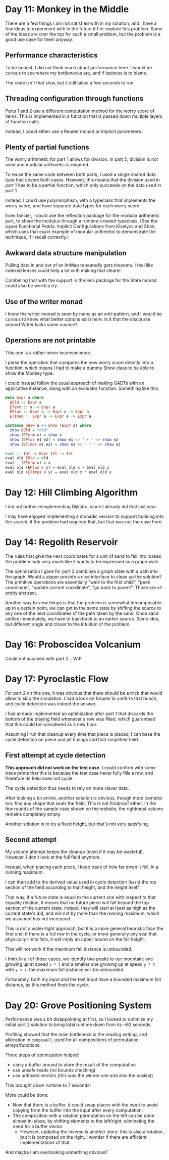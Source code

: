 # Day 11: Monkey in the Middle

There are a few things I am not satisfied with in my solution, and I have a few
ideas to experiment with in the future if I re-explore this problem. Some of
the ideas are over the top for such a small problem, but the problem is a good
use case for them anyway.

## Performance characteristics

To be honest, I did not think much about performance here. I would be curious
to see where my bottlenecks are, and if laziness is to blame.

The code isn't that slow, but it still takes a few seconds to run.

## Threading configuration through functions

Parts 1 and 2 use a different computation method for the worry score of items.
This is implemented in a function that is passed down multiple layers of
function calls.

Instead, I could either use a Reader monad or implicit parameters.

## Plenty of partial functions

The worry arithmetic for part 1 allows for division. In part 2, division is not
used and modular arithmetic is required.

To reuse the same code between both parts, I used a single shared data type
that covers both cases. However, this means that the division used in part 1
has to be a partial function, which only succeeds on the data used in part 1.

Instead, I could use polymorphism, with a typeclass that implements the worry
score, and have separate data types for each worry score.

Even fancier, I could use the reflection package for the modular arithmetic
part, to share the modulus through a runtime-created typeclass. (See the paper
Functional Pearls: Implicit Configurations from Kiselyov and Shan, which uses
that exact example of modular arithmetic to demonstrate the technique, if I
recall correctly.)

## Awkward data structure manipulation

Pulling data in and out of an IntMap repeatedly gets tiresome. I feel like
indexed lenses could help a lot with making that clearer.

Combining that with the support in the lens package for the State monad could
also be worth a try.

## Use of the writer monad

I know the writer monad is seen by many as an anti-pattern, and I would be
curious to know what better options exist here. Is it that the discourse around
Writer lacks some nuance?

## Operations are not printable

This one is a rather minor inconvenience.

I parse the operation that computes the new worry score directly into a
function, which means I had to make a dummy Show class to be able to show the
Monkey type.

I could instead follow the usual approach of making GADTs with an applicative
instance, along with an evaluator function. Something like this:

```haskell
data Expr a where
  EOld :: Expr a
  ETerm :: a -> Expr a
  EPlus :: Expr a -> Expr a -> Expr a
  ETimes :: Expr a -> Expr a -> Expr a

instance Show a => Show (Expr a) where
  show EOld = "old"
  show (ETerm x) = show x
  show (EPlus e1 e2) = show e1 <> " + " <> show e2
  show (ETimes e1 e2) = show e1 <> " * " <> show e2

eval :: Int -> Expr Int -> Int
eval old EOld = old
eval _ (ETerm x) = x
eval old (EPlus x y) = eval old x + eval old y
eval old (ETimes x y) = eval old x * eval old y
```

# Day 12: Hill Climbing Algorithm

I did not bother reimplementing Dijkstra, since I already did that last year.

I may have enjoyed implementing a monadic version to support hooking into the
search, if the problem had required that, but that was not the case here.

# Day 14: Regolith Reservoir

The rules that give the next coordinates for a unit of sand to fall into makes
the problem look very much like it wants to be expressed as a graph walk.

The optimization I gave for part 2 combines a graph state with a path into the
graph. Would a zipper provide a nice interface to clean up the solution? The
primitive operations are essentially "walk to the first child", "peek
coordinate", "update current coordinate", "go back to parent". Those are all
pretty abstract.

Another way to view things is that the problem is somewhat decomposable: up to
a certain point, we can get to the same state by shifting the source to any one
of the next coordinates of the path taken by the sand. Once sand settles
immediately, we have to backtrack to an earlier source. Same idea, but
different angle and closer to the intuition of the problem.

# Day 16: Proboscidea Volcanium

Could not succeed with part 2... WIP.

# Day 17: Pyroclastic Flow

For part 2 on this one, it was obvious that there should be a trick that would
allow to skip the simulation. I had a look on forums to confirm that hunch, and
cycle detection was indeed the answer.

I had already implemented an optimization after part 1 that discards the bottom
of the playing field whenever a row was filled, which guaranteed that this
could be considered as a new floor.

Assuming I run that cleanup every time that piece is placed, I can base the
cycle detection on piece and jet timings and that simplified field.

## First attempt at cycle detection

**This approach did not work on the test case.** I could confirm with some
trace prints that this is because the test case never fully fills a row, and
therefore its field does not cycle.

The cycle detection thus needs to rely on more clever data.

After looking a bit online, another solution is obvious, though more complex
too: find any shape that seals the field. This is not foolproof either. In the
few rounds of the sample case shown on the website, the rightmost column
remains completely empty.

Another solution is to try a fixed height, but that's not very satisfying.

## Second attempt

My second attempt keeps the cleanup (even if it may be wasteful). However, I
don't look at the full field anymore.

Instead, when placing each piece, I keep track of how far down it fell, in a
running maximum.

I can then add to the derived value used in cycle detection (`hash`) the top
section of the field according to that height, and the height itself.

That way, if a future state is equal to the current one with respect to that
equality relation, it means that no future piece will fall beyond the top
section of the current state. Indeed, they will start at least as high as the
current state's did, and will not by more than the running maximum, which we
assumed has not increased.

This is not a water-tight approach, but it is a more general heuristic than the
first one: if there is a full row in the cycle, or more generally any seal that
physically limits falls, it will imply an upper bound on the fall height.

This will not work if the maximum fall distance is unbounded.

I think in all of those cases, we identify two peaks to our mountain: one
growing up at speed `x * t` and a smaller one growing up at speed `y * t` with
`y < x`, the maximum fall distance will be unbounded.

Fortunately, both my input and the test input have a bounded maximum fall
distance, as this method finds the cycle.

# Day 20: Grove Positioning System

Performance was a bit disappointing at first, so I looked to optimize my
initial part 2 solution to bring total runtime down from its ~63 seconds.

Profiling showed that the main bottleneck is the reading writing, and
allocation in `composeFF`, used for all compositions of permutation
arrays/functions.

Three steps of optimization helped:

- carry a buffer around to store the result of the computation
- use unsafe reads (no bounds checking)
- use unboxed vectors (this was the winner one and also the easiest)

This brought down runtime to 7 seconds!

More could be done:

- Now that there is a buffer, it could swap places with the input to avoid
  copying from the buffer into the input after every computation.
- The composition with a rotation permutation on the left can be done almost
  in-place, by shifting elements to the left/right, eliminating the need for a
  buffer vector.
  - However, updating the inverse is another story: this is also a rotation,
    but it is composed on the right. I wonder if there are efficient
    implementations of that.

And maybe I am overlooking something obvious?
